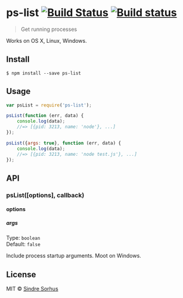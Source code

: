 # ps-list [![Build Status](https://travis-ci.org/sindresorhus/ps-list.svg?branch=master)](https://travis-ci.org/sindresorhus/ps-list) [![Build status](https://ci.appveyor.com/api/projects/status/i733mfqw11sja2xf/branch/master?svg=true)](https://ci.appveyor.com/project/sindresorhus/ps-list/branch/master)

> Get running processes

Works on OS X, Linux, Windows.


## Install

```
$ npm install --save ps-list
```


## Usage

```js
var psList = require('ps-list');

psList(function (err, data) {
	console.log(data);
	//=> [{pid: 3213, name: 'node'}, ...]
});

psList({args: true}, function (err, data) {
	console.log(data);
	//=> [{pid: 3213, name: 'node test.js'}, ...]
});
```


## API

### psList([options], callback)

#### options

##### args

Type: `boolean`  
Default: `false`

Include process startup arguments. Moot on Windows.


## License

MIT © [Sindre Sorhus](http://sindresorhus.com)
